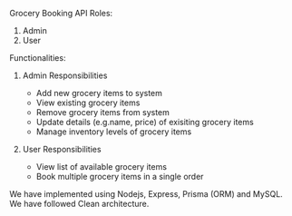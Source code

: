 Grocery Booking API
Roles: 
  1. Admin 
  2. User

Functionalities:
1. Admin Responsibilities
    - Add new grocery items to system
    - View existing grocery items
    - Remove grocery items from system
    - Update details (e.g.name, price) of exisiting grocery items
    - Manage inventory levels of grocery items

2. User Responsibilities
    - View list of available grocery items
    - Book multiple grocery items in a single order

We have implemented using Nodejs, Express, Prisma (ORM) and MySQL. We have followed Clean architecture.
